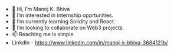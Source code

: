 - 👋 Hi, I’m Manoj K. Bhiva
- 👀 I’m interested in internship opprtunities.
- 🌱 I’m currently learning Solidity and React.
- 💞️ I’m looking to collaborate on Web3 projects.
- 📫 Reaching me is simple 
- LinkdIn - https://www.linkedin.com/in/manoj-k-bhiva-3684121b/


